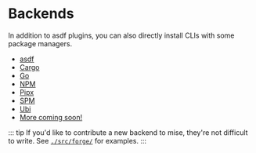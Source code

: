 # Backends

In addition to asdf plugins, you can also directly install CLIs with some package managers.

* [asdf](/dev-tools/backends/asdf)
* [Cargo](/dev-tools/backends/cargo) <Badge type="warning" text="experimental" />
* [Go](/dev-tools/backends/go) <Badge type="warning" text="experimental" />
* [NPM](/dev-tools/backends/npm) <Badge type="warning" text="experimental" />
* [Pipx](/dev-tools/backends/pipx) <Badge type="warning" text="experimental" />
* [SPM](/dev-tools/backends/spm) <Badge type="warning" text="experimental" />
* [Ubi](/dev-tools/backends/ubi) <Badge type="warning" text="experimental" />
* [More coming soon!](https://github.com/jdx/mise/discussions/1250)

::: tip
If you'd like to contribute a new backend to mise, they're not difficult to write.
See [`./src/forge/`](https://github.com/jdx/mise/tree/main/src/forge) for examples.
:::
